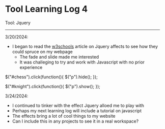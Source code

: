 # Tool Learning Log 4

Tool: Jquery

---

3/20/2024:
* I began to read the [w3schools](https://www.w3schools.com/jquery/jquery_hide_show.asp) article on Jquery affects to see how they could spruce on my webpage
  * The fade and slide made me interested
  * It was challeging to try and work with Javascript with no prior experience
   
$("#chess").click(function(){
  $("p").hide();
});

$("#knight").click(function(){
  $("p").show();
});

3/24/2024:
* I continued to tinker with the effect Jquery alloed me to play with
 * Perhaps my next learning log will include a tutorial on javascript
 * The effects bring a lot of cool things to my website
 * Can I include this in any projects to see it in a real workspace? 


<!-- 
* Links you used today (websites, videos, etc)
* Things you tried, progress you made, etc
* Challenges, a-ha moments, etc
* Questions you still have
* What you're going to try next
-->

